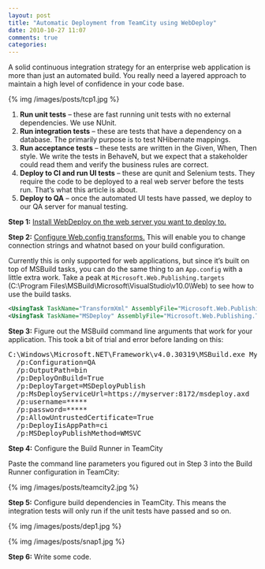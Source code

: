 ```yaml
---
layout: post
title: "Automatic Deployment from TeamCity using WebDeploy"
date: 2010-10-27 11:07
comments: true
categories: 
---
```


A solid continuous integration strategy for an enterprise web application is more than just an automated build. You really need a layered approach to maintain a high level of confidence in your code base.

{% img /images/posts/tcp1.jpg %}

1. **Run unit tests** – these are fast running unit tests with no external dependencies. We use NUnit.
2. **Run integration tests**  – these are tests that have a dependency on a database. The primarily purpose is to test NHibernate mappings.
3. **Run acceptance tests** – these tests are written in the Given, When, Then style. We write the tests in BehaveN, but we expect that a stakeholder could read them and verify the business rules are correct.
4. **Deploy to CI and run UI tests** – these are qunit and Selenium tests. They require the code to be deployed to a real web server before the tests run. That’s what this article is about.
5. **Deploy to QA** – once the automated UI tests have passed, we deploy to our QA server for manual testing.

**Step 1:** [Install WebDeploy on the web server you want to deploy to.](http://weblogs.asp.net/scottgu/archive/2010/09/13/automating-deployment-with-microsoft-web-deploy.aspx)

**Step 2:** [Configure Web.config transforms.](http://blogs.msdn.com/b/webdevtools/archive/2009/05/04/web-deployment-web-config-transformation.aspx) This will enable you to change connection strings and whatnot based on your build configuration.

Currently this is only supported for web applications, but since it’s built on top of MSBuild tasks, you can do the same thing to an `App.config` with a little extra work. Take a peak at `Microsoft.Web.Publishing.targets` (C:\Program Files\MSBuild\Microsoft\VisualStudio\v10.0\Web) to see how to use the build tasks.

``` xml
<UsingTask TaskName="TransformXml" AssemblyFile="Microsoft.Web.Publishing.Tasks.dll"/>
<UsingTask TaskName="MSDeploy" AssemblyFile="Microsoft.Web.Publishing.Tasks.dll"/>
```

**Step 3:** Figure out the MSBuild command line arguments that work for your application. This took a bit of trial and error before landing on this:

<pre>
C:\Windows\Microsoft.NET\Framework\v4.0.30319\MSBuild.exe MyProject.sln 
  /p:Configuration=QA
  /p:OutputPath=bin
  /p:DeployOnBuild=True 
  /p:DeployTarget=MSDeployPublish 
  /p:MsDeployServiceUrl=https://myserver:8172/msdeploy.axd 
  /p:username=***** 
  /p:password=***** 
  /p:AllowUntrustedCertificate=True 
  /p:DeployIisAppPath=ci
  /p:MSDeployPublishMethod=WMSVC
</pre>

**Step 4:** Configure the Build Runner in TeamCity

Paste the command line parameters you figured out in Step 3 into the Build Runner configuration in TeamCity:

{% img /images/posts/teamcity2.jpg %}

**Step 5:** Configure build dependencies in TeamCity. This means the integration tests will only run if the unit tests have passed and so on.

{% img /images/posts/dep1.jpg %}

{% img /images/posts/snap1.jpg %}

**Step 6:** Write some code.